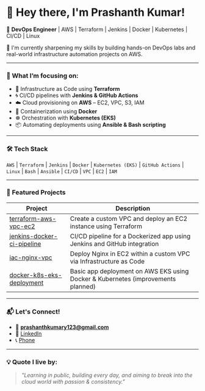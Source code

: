 # 👋 Hey there, I'm Prashanth Kumar!

🚀 **DevOps Engineer** | AWS | Terraform | Jenkins | Docker | Kubernetes | CI/CD | Linux

🌱 I'm currently sharpening my skills by building hands-on DevOps labs and real-world infrastructure automation projects on AWS.

---

### 🧠 What I’m focusing on:
- 🔧 Infrastructure as Code using **Terraform**
- 🌀 CI/CD pipelines with **Jenkins & GitHub Actions**
- ☁️ Cloud provisioning on **AWS** – EC2, VPC, S3, IAM
- 🐳 Containerization using **Docker**
- ☸️ Orchestration with **Kubernetes (EKS)**
- 📦 Automating deployments using **Ansible & Bash scripting**

---

### 🛠️ Tech Stack
`AWS` | `Terraform` | `Jenkins` | `Docker` | `Kubernetes (EKS)` | `GitHub Actions` | `Linux` | `Bash` | `Ansible` | `CI/CD` | `VPC` | `EC2` | `IAM`

---

### 📂 Featured Projects

| Project | Description |
|--------|-------------|
| [terraform-aws-vpc-ec2](https://github.com/prashanthkumaryerra/terraform-aws-vpc-ec2) | Create a custom VPC and deploy an EC2 instance using Terraform |
| [jenkins-docker-ci-pipeline](https://github.com/prashanthkumaryerra/jenkins-docker-ci-pipeline)  | CI/CD pipeline for a Dockerized app using Jenkins and GitHub integration |
| [iac-nginx-vpc](https://github.com/prashanthkumaryerra/iac-nginx-vpc)  | Deploy Nginx in EC2 within a custom VPC via Infrastructure as Code |
| [docker-k8s-eks-deployment](https://github.com/prashanthkumaryerra/docker-kubernetes-eks-deployment)  | Basic app deployment on AWS EKS using Docker & Kubernetes (improvements planned) |

---

### 📬 Let's Connect!
- 📧 **[prashanthkumary123@gmail.com](mailto:prashanthkumary123@gmail.com)**
- 💼 [LinkedIn](https://www.linkedin.com/in/prashanth-kumar-a565b3358/)
- 📞 [Phone](+91-9347925613)

---

### 💡 Quote I live by:
> *"Learning in public, building every day, and aiming to break into the cloud world with passion & consistency."*
